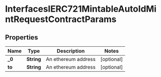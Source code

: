 

# InterfacesIERC721MintableAutoIdMintRequestContractParams

## Properties

Name | Type | Description | Notes
------------ | ------------- | ------------- | -------------
**_0** | **String** | An ethereum address |  [optional]
**to** | **String** | An ethereum address |  [optional]




